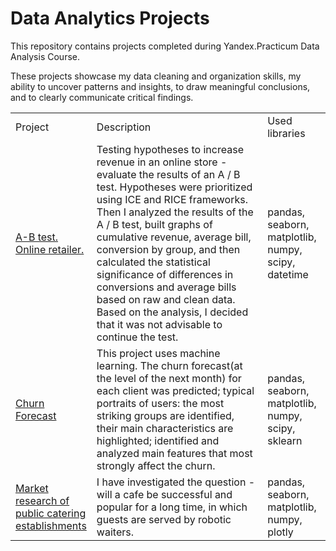 # Data Analytics Projects

This repository contains projects completed during Yandex.Practicum Data Analysis Course.

These projects showcase my data cleaning and organization skills, my ability to uncover patterns and insights, to draw meaningful conclusions, and to clearly communicate critical findings. 

<table width=100% valign=top >
  <tr>
    <td width=25%>Project</td>
    <td>Description</td>
    <td width=20%>Used libraries</td>
  </tr>
        <tr>
  <td><a href="https://github.com/nmarukh/yap/tree/master/A-B%20test.%20Online%20retailer">A-B test. Online retailer.</a></td>
    <td>Testing hypotheses to increase revenue in an online store - evaluate the results of an A / B test. Hypotheses were prioritized using ICE and RICE frameworks. Then I analyzed the results of the A / B test, built graphs of cumulative revenue, average bill, conversion by group, and then calculated the statistical significance of differences in conversions and average bills based on raw and clean data. Based on the analysis, I decided that it was not advisable to continue the test. </td>
    <td>pandas, seaborn, matplotlib, numpy, scipy, datetime </td>
  </tr>
      <tr>      
   <td><a href="https://github.com/nmarukh/yap/tree/master/Churn%20forecast">Churn Forecast</a></td>
    <td> This project uses machine learning. The churn forecast(at the level of the next month) for each client was predicted; typical portraits of users: the most striking groups are identified, their main characteristics are highlighted; identified and analyzed main features that most strongly affect the churn. </td>
    <td>pandas, seaborn, matplotlib, numpy, scipy, sklearn </td>
  </tr>
      <tr>    
    <td><a href="https://github.com/nmarukh/yap/tree/master/Market%20research%20of%20public%20catering%20establishments">Market research of public catering establishments</a></td>
    <td> I have investigated the question - will a cafe be successful and popular for a long time, in which guests are served by robotic waiters. </td>
    <td>pandas, seaborn, matplotlib, numpy, plotly </td>
  </tr>
      <tr>       
        
